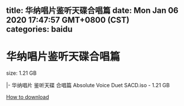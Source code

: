 
title: 华纳唱片鉴听天碟合唱篇
date: Mon Jan 06 2020 17:47:57 GMT+0800 (CST)    
categories: baidu
---

# 华纳唱片鉴听天碟合唱篇
size: 1.21 GB
 
 
|- 华纳唱片 鉴听天碟 合唱篇 Absolute Voice Duet SACD.iso - 1.21 GB

[How to download](https://bpcam.bemobtrk.com/go/2ceec3aa-1ca2-46d6-b9ff-aaa5c184517c?jno=3297)